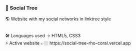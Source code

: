 ### 🌲 Social Tree
<div>🌎 Website with my social networks in linktree style</div>

##
<div>🛠 Languages used -> HTML5, CSS3</div>
<div>⚡️ Active website 👉🏼 https://social-tree-rho-coral.vercel.app</div>
